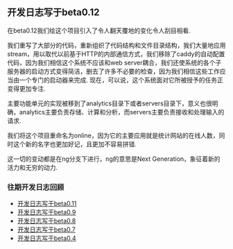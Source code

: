 ## 开发日志写于beta0.12

在beta0.12我们给这个项目引入了令人翻天覆地的变化令人刮目相看.

我们重写了大部分的代码，重新组织了代码结构和文件目录结构，我们大量地应用stream，用以取代以前基于HTTP的内部通信方式，我们移除了caddy的自动配置代码，因为我们相信这个系统不应该和web server耦合，我们还使系统的各个子服务器的启动方式变得简洁，删去了许多不必要的检查，因为我们相信这些工作应当由一个专门的启动器来完成. 现在，可以说，这个系统面对它所被授予的任务正变得更加专注.

主要功能单元的实现被移到了analytics目录下或者servers目录下，意义也很明确，analytics主要负责存储、计算和分析，而servers主要负责接收和处理输入的请求. 

我们将这个项目重命名为online，因为它的主要应用就是统计网站的在线人数，同时这个新的名字也更加好记，且更加不容易拼错.

这一切的变动都是在ng分支下进行，ng的意思是Next Generation，象征着新的活力和无穷的动力.

### 往期开发日志回顾

- [开发日志写于beta0.11](https://github.com/explorebeyondthestars/onlineServices/blob/testing/documentations/notes/beta0.11.md)
- [开发日志写于beta0.9](https://github.com/explorebeyondthestars/onlineServices/blob/testing/documentations/notes/beta0.9.md)
- [开发日志写于beta0.8](https://github.com/explorebeyondthestars/onlineServices/blob/testing/documentations/notes/beta0.8.md)
- [开发日志写于beta0.7](https://github.com/explorebeyondthestars/onlineServices/blob/testing/documentations/notes/beta0.7.md)
- [开发日志写于beta0.4](https://github.com/explorebeyondthestars/onlineServices/blob/testing/documentations/notes/beta0.4.md)
